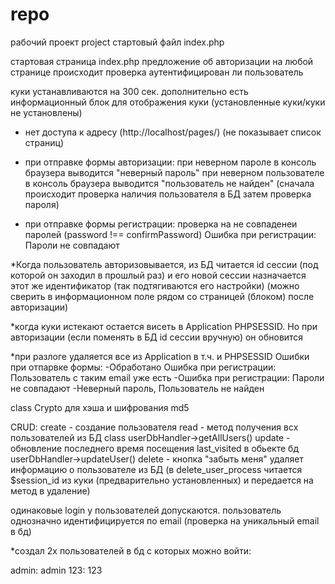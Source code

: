 # repo
рабочий проект project стартовый файл index.php

стартовая страница index.php
предложение об авторизации
на любой странице происходит проверка аутентифицирован ли пользователь

куки устанавливаются на 300 сек.
дополнительно есть информационный блок для отображения куки (установленные куки/куки не установлены)

- нет доступа к адресу (http://localhost/pages/) (не показывает список страниц)

- при отправке формы авторизации:
    при неверном пароле в консоль браузера выводится "неверный пароль"
    при неверном пользователе в консоль браузера выводится "пользователь не найден" (сначала происходит проверка наличия пользователя в БД затем проверка пароля)
- при отправке формы регистрации:
    проверка на не совпаденеи паролей (password !== confirmPassword) Ошибка при регистрации: Пароли не совпадают

*Когда пользователь авторизовывается, из БД читается id сессии (под которой он заходил в прошлый раз) и его новой сессии назначается этот же идентификатор (так подтягиваются его настройки) (можно сверить в информационном поле рядом со  страницей (блоком) после авторизации)

*когда куки истекают остается висеть в Application PHPSESSID. Но при авторизации (если поменять в БД id сессии вручную) он обновится

*при разлоге удаляется все из Application в т.ч. и PHPSESSID
Ошибки при отпарвке формы:
-Обработано Ошибка при регистрации: Пользователь с таким email уже есть
-Ошибка при регистрации: Пароли не совпадают
-Неверный пароль, Пользователь не найден

class Crypto для хэша и шифрования md5

CRUD:
create - создание пользователя
read - метод получения всх пользователей из БД class userDbHandler->getAllUsers()
update - обновление последнего время посещения last_visited в обьекте бд userDbHandler->updateUser()
delete - кнопка "забыть меня" удаляет информацию о пользователе из БД (в delete_user_process читается $session_id из куки (предварительно установленных) и передается на метод в удаление)

одинаковые login у пользователей допускаются.
пользователь однозначно идентифицируется по email (проверка на уникальный email в бд)

*создал 2х пользователей в бд с которых можно войти:

admin: admin
123: 123
